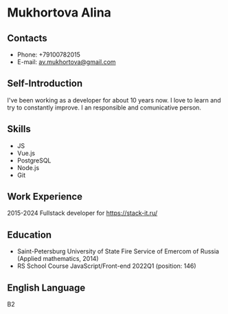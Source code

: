# Mukhortova Alina

## Contacts
* Phone: +79100782015
* E-mail: av.mukhortova@gmail.com

## Self-Introduction
I've been working as a developer for about 10 years now. I love to learn and try to constantly improve. I an responsible and comunicative person.

## Skills
* JS
* Vue.js
* PostgreSQL
* Node.js
* Git

## Work Experience
2015-2024 Fullstack developer for https://stack-it.ru/

## Education
* Saint-Petersburg University of State Fire Service of Emercom of Russia (Applied mathematics, 2014)
* RS School Course JavaScript/Front-end 2022Q1 (position: 146)

## English Language
B2
